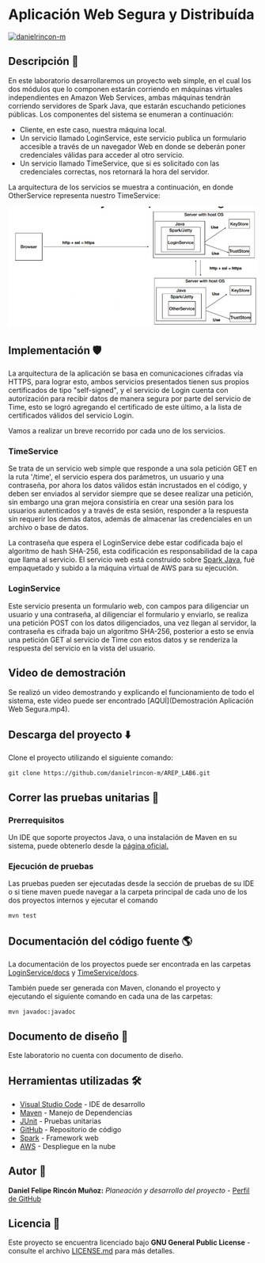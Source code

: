 # Aplicación Web Segura y Distribuída

[![danielrincon-m](https://circleci.com/gh/danielrincon-m/AREP_LAB4.svg?style=svg)](https://app.circleci.com/pipelines/github/danielrincon-m/AREP_LAB4)
<!-- [![Heroku](img/heroku_long.png)](https://nanospring.herokuapp.com/nspapp/register) -->

## Descripción 🔑

En este laboratorio desarrollaremos un proyecto web simple, en el cual los dos módulos que lo componen estarán corriendo en máquinas virtuales independientes en Amazon Web Services, ambas máquinas tendrán corriendo servidores de Spark Java, que estarán escuchando peticiones públicas. Los componentes del sistema se enumeran a continuación:

- Cliente, en este caso, nuestra máquina local.
- Un servicio llamado LoginService, este servicio publica un formulario accesible a través de un navegador Web en donde se deberán poner credenciales válidas para acceder al otro servicio.
- Un servicio llamado TimeService, que si es solicitado con las credenciales correctas, nos retornará la hora del servidor.

La arquitectura de los servicios se muestra a continuación, en donde OtherService representa nuestro TimeService:

![Arquitectura](img/arquitectura.jpg)


## Implementación 🛡️

La arquitectura de la aplicación se basa en comunicaciones cifradas vía HTTPS, para lograr esto, ambos servicios presentados tienen sus propios certificados de tipo "self-signed", y el servicio de Login cuenta con autorización para recibir datos de manera segura por parte del servicio de Time, esto se logró agregando el certificado de este último, a la lista de certificados válidos del servicio Login.

Vamos a realizar un breve recorrido por cada uno de los servicios.

### TimeService

Se trata de un servicio web simple que responde a una sola petición GET en la ruta '/time', el servicio espera dos parámetros, un usuario y una contraseña, por ahora los datos válidos están incrustados en el código, y deben ser enviados al servidor siempre que se desee realizar una petición, sin embargo una gran mejora consistiría en crear una sesión para los usuarios autenticados y a través de esta sesión, responder a la respuesta sin requerir los demás datos, además de almacenar las credenciales en un archivo o base de datos.

La contraseña que espera el LoginService debe estar codificada bajo el algoritmo de hash SHA-256, esta codificación es responsabilidad de la capa que llama al servicio. El servicio web está construido sobre [Spark Java](#herramientas-utilizadas-%EF%B8%8F), fué empaquetado y subido a la máquina virtual de AWS para su ejecución.

### LoginService

Este servicio presenta un formulario web, con campos para diligenciar un usuario y una contraseña, al diligenciar el formulario y enviarlo, se realiza una petición POST con los datos diligenciados, una vez llegan al servidor, la contraseña es cifrada bajo un algoritmo SHA-256, posterior a esto se envía una petición GET al servicio de Time con estos datos y se renderiza la respuesta del servicio en la vista del usuario.

## Video de demostración

Se realizó un video demostrando y explicando el funcionamiento de todo el sistema, este video puede ser encontrado [AQUÍ](Demostración Aplicación Web Segura.mp4).

## Descarga del proyecto ⬇️

Clone el proyecto utilizando el siguiente comando:

```
git clone https://github.com/danielrincon-m/AREP_LAB6.git
```

## Correr las pruebas unitarias 🧪

### Prerrequisitos

Un IDE que soporte proyectos Java, o una instalación de Maven en su sistema, puede obtenerlo desde
la [página oficial.][mvnLink]

### Ejecución de pruebas

Las pruebas pueden ser ejecutadas desde la sección de pruebas de su IDE o si tiene maven puede navegar a la carpeta
principal de cada uno de los dos proyectos internos y ejecutar el comando

```
mvn test
```

## Documentación del código fuente 🌎

La documentación de los proyectos puede ser encontrada en las carpetas [LoginService/docs](LoginService/docs) y [TimeService/docs](TimeService/docs).

También puede ser generada con Maven, clonando el proyecto y ejecutando el siguiente comando en cada una de las carpetas:

```
mvn javadoc:javadoc
```

## Documento de diseño 📄

Este laboratorio no cuenta con documento de diseño.

## Herramientas utilizadas 🛠️

* [Visual Studio Code](https://code.visualstudio.com/) - IDE de desarrollo
* [Maven](https://maven.apache.org/) - Manejo de Dependencias
* [JUnit](https://junit.org/junit4/) - Pruebas unitarias
* [GitHub](https://github.com/) - Repositorio de código
* [Spark](https://sparkjava.com/) - Framework web
* [AWS](https://aws.amazon.com/es/) - Despliegue en la nube

## Autor 🧔

**Daniel Felipe Rincón Muñoz:** *Planeación y desarrollo del proyecto* -
[Perfil de GitHub](https://github.com/danielrincon-m)

## Licencia 🚀

Este proyecto se encuentra licenciado bajo **GNU General Public License** - consulte el archivo [LICENSE.md](LICENSE.md)
para más detalles.

<!-- 
## Acknowledgments 

* Hat tip to anyone whose code was used
* Inspiration
* etc
-->

[gitLink]: https://git-scm.com/downloads
[mvnLink]: https://maven.apache.org/download.cgi
